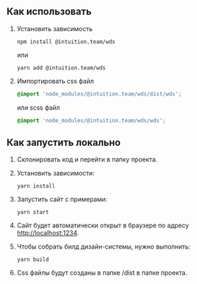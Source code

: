 ## Как использовать

1. Установить зависимость
    ```shell
    npm install @intuition.team/wds
    ```
   или
    ```shell
    yarn add @intuition.team/wds
    ```

2. Импортировать css файл
    ```css
    @import 'node_modules/@intuition.team/wds/dist/wds';
    ```
   или scss файл
    ```css
    @import 'node_modules/@intuition.team/wds/wds';
    ```

## Как запустить локально

1. Склонировать код и перейти в папку проекта.

2. Установить зависимости:
    ```shell
    yarn install
    ```

3. Запустить сайт c примерами:
    ```shell
    yarn start
    ```

4. Сайт будет автоматически открыт в браузере по адресу [http://localhost:1234](http://localhost:1234).

5. Чтобы собрать билд дизайн-системы, нужно выполнить:
    ```shell
    yarn build
    ```

6. Css файлы будут созданы в папке /dist в папке проекта.
